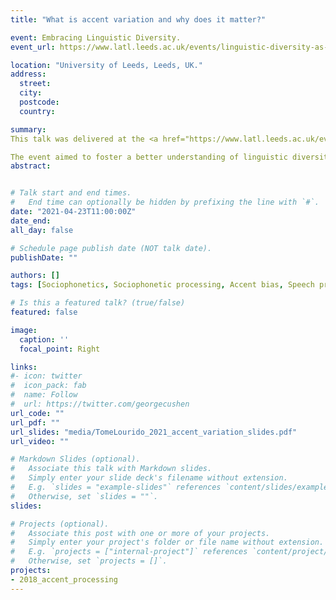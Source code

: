 ```yaml
---
title: "What is accent variation and why does it matter?"

event: Embracing Linguistic Diversity.
event_url: https://www.latl.leeds.ac.uk/events/linguistic-diversity-as-a-source-of-implicit-bias/

location: "University of Leeds, Leeds, UK."
address:
  street: 
  city: 
  postcode:
  country:

summary: 
This talk was delivered at the <a href="https://www.latl.leeds.ac.uk/events/linguistic-diversity-as-a-source-of-implicit-bias/" target="_blank">Embracing Linguistic Diversity</a> event, hosted by the <a href="https://www.latl.leeds.ac.uk/research-satellites/teaching-languages/" target="_blank">Centre of Excellence in Language Teaching (CELT)</a> and <a href="https://www.latl.leeds.ac.uk/" target="_blank">Language At Leeds</a>. 

The event aimed to foster a better understanding of linguistic diversity, raise awareness of implicit biases rooted in linguistic differences, report on students’ experience of linguistic bias, discuss the implications for the language classroom and equality and diversity policy and practice and showcase examples of good practice in integrating linguistic diversity in language teaching. 
abstract:


# Talk start and end times.
#   End time can optionally be hidden by prefixing the line with `#`.
date: "2021-04-23T11:00:00Z"
date_end: 
all_day: false

# Schedule page publish date (NOT talk date).
publishDate: ""

authors: []
tags: [Sociophonetics, Sociophonetic processing, Accent bias, Speech processing, Accent variation]

# Is this a featured talk? (true/false)
featured: false

image:
  caption: ''
  focal_point: Right

links:
#- icon: twitter
#  icon_pack: fab
#  name: Follow
#  url: https://twitter.com/georgecushen
url_code: ""
url_pdf: ""
url_slides: "media/TomeLourido_2021_accent_variation_slides.pdf"
url_video: ""

# Markdown Slides (optional).
#   Associate this talk with Markdown slides.
#   Simply enter your slide deck's filename without extension.
#   E.g. `slides = "example-slides"` references `content/slides/example-slides.md`.
#   Otherwise, set `slides = ""`.
slides:

# Projects (optional).
#   Associate this post with one or more of your projects.
#   Simply enter your project's folder or file name without extension.
#   E.g. `projects = ["internal-project"]` references `content/project/deep-learning/index.md`.
#   Otherwise, set `projects = []`.
projects:
- 2018_accent_processing
---
```


